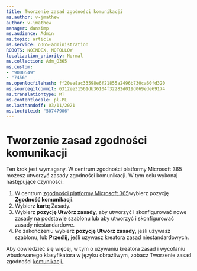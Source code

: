 ```yaml
---
title: Tworzenie zasad zgodności komunikacji
ms.author: v-jmathew
author: v-jmathew
manager: dansimp
ms.audience: Admin
ms.topic: article
ms.service: o365-administration
ROBOTS: NOINDEX, NOFOLLOW
localization_priority: Normal
ms.collection: Adm_O365
ms.custom:
- "9000549"
- "7456"
ms.openlocfilehash: ff20ee8ac33598e6f21855a2496b730ca60fd320
ms.sourcegitcommit: 6312ee31561db36104f32282d019d069ede69174
ms.translationtype: MT
ms.contentlocale: pl-PL
ms.lasthandoff: 03/11/2021
ms.locfileid: "50747906"
---
```

# <a name="create-a-communication-compliance-policy"></a>Tworzenie zasad zgodności komunikacji

Ten krok jest wymagany. W centrum zgodności platformy Microsoft 365 możesz utworzyć zasady zgodności komunikacji. W tym celu wykonaj następujące czynności:

1. W centrum [zgodności platformy Microsoft 365](https://go.microsoft.com/fwlink/?linkid=2130502)wybierz pozycję **Zgodność komunikacji**.
2. Wybierz **kartę** Zasady.
3. Wybierz **pozycję Utwórz zasady,** aby utworzyć i skonfigurować nowe zasady na podstawie szablonu lub aby utworzyć i skonfigurować zasady niestandardowe.
4. Po zakończeniu wybierz **pozycję Utwórz zasady,** jeśli używasz szablonu, lub **Prześlij,** jeśli używasz kreatora zasad niestandardowych.

Aby dowiedzieć się więcej, w tym o używaniu kreatora zasad i wycofaniu wbudowanego klasyfikatora w języku obraźliwym, zobacz Tworzenie zasad zgodności [komunikacji.](https://go.microsoft.com/fwlink/?linkid=2129079)
